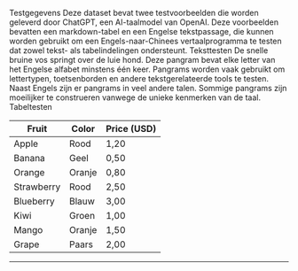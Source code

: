 Testgegevens
Deze dataset bevat twee testvoorbeelden die worden geleverd door ChatGPT, een AI-taalmodel van OpenAI.
Deze voorbeelden bevatten een markdown-tabel en een Engelse tekstpassage, die kunnen worden gebruikt om een Engels-naar-Chinees vertaalprogramma te testen dat zowel tekst- als tabelindelingen ondersteunt.
Teksttesten
De snelle bruine vos springt over de luie hond. Deze pangram bevat elke letter van het Engelse alfabet minstens één keer. Pangrams worden vaak gebruikt om lettertypen, toetsenborden en andere tekstgerelateerde tools te testen. Naast Engels zijn er pangrams in veel andere talen. Sommige pangrams zijn moeilijker te construeren vanwege de unieke kenmerken van de taal.
Tabeltesten

| Fruit | Color | Price (USD) |
| --- |--- |--- |
| Apple | Rood | 1,20 |
| Banana | Geel | 0,50 |
| Orange | Oranje | 0,80 |
| Strawberry | Rood | 2,50 |
| Blueberry | Blauw | 3,00 |
| Kiwi | Groen | 1,00 |
| Mango | Oranje | 1,50 |
| Grape | Paars | 2,00 |

---

